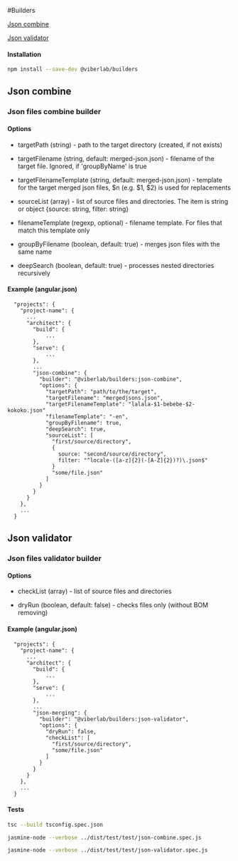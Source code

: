 #Builders

[Json combine](#json-combine)

[Json validator](#json-validator)

#### Installation
```bash
npm install --save-dev @viberlab/builders
```

## Json combine
### Json files combine builder

#### Options

  * targetPath (string) - path to the target directory (created, if not exists)
   
  * targetFilename (string, default: merged-json.json) - filename of the target file. Ignored, if 'groupByName' is true
  
  * targetFilenameTemplate (string, default: merged-json.json) - template for the target merged json files, $n (e.g. $1, $2) is used for replacements
  
  * sourceList (array) - list of source files and directories. The item is string or object {source: string, filter: string}
  
  * filenameTemplate (regexp, optional) - filename template. For files that match this template only
  
  * groupByFilename (boolean, default: true) - merges json files with the same name
  
  * deepSearch (boolean, default: true) - processes nested directories recursively

#### Example (angular.json)

      "projects": {
        "project-name": {
          ...
          "architect": {
            "build": {
                ...
            },
            "serve": {
                ...
            },
            ...
            "json-combine": {
              "builder": "@viberlab/builders:json-combine",
              "options": {
                "targetPath": "path/to/the/target",
                "targetFilename": "mergedjsons.json",
                "targetFilenameTemplate": "lalala-$1-bebebe-$2-kokoko.json"
                "filenameTemplate": "-en",
                "groupByFilename": true,   
                "deepSearch": true,     
                "sourceList": [
                  "first/source/directory",
                  {
                    source: "second/source/directory",
                    filter: "^locale-([a-z]{2}(-[A-Z]{2})?)\.json$"
                  }
                  "some/file.json"
                ]
              }
            }
          }
        },
        ...
      }


## Json validator
### Json files validator builder

#### Options

  * checkList (array) - list of source files and directories
  
  * dryRun (boolean, default: false) - checks files only (without BOM removing)

#### Example (angular.json)

      "projects": {
        "project-name": {
          ...
          "architect": {
            "build": {
                ...
            },
            "serve": {
                ...
            },
            ...
            "json-merging": {
              "builder": "@viberlab/builders:json-validator",
              "options": {
                "dryRun": false,
                "checkList": [
                  "first/source/directory",
                  "some/file.json"
                ]
              }
            }
          }
        },
        ...
      }

#### Tests

```bash
tsc --build tsconfig.spec.json

jasmine-node --verbose ../dist/test/test/json-combine.spec.js

jasmine-node --verbose ../dist/test/test/json-validator.spec.js
```
